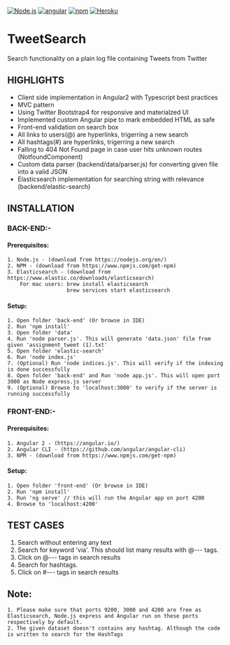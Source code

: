 [![Node.js](https://cdn.rawgit.com/aleen42/badges/master/src/node.svg)](#) [![angular](https://rawgit.com/aleen42/badges/master/src/angular.svg)](#) [![npm](https://rawgit.com/aleen42/badges/master/src/npm.svg)](#) [![Heroku](http://heroku-badge.herokuapp.com/?app=newsnest&root=/)](#)
# TweetSearch

Search functionality on a plain log file containing Tweets from Twitter

## HIGHLIGHTS

* Client side implementation in Angular2 with Typescript best practices
* MVC pattern
* Using Twitter Bootstrap4 for responsive and materialzed UI 
* Implemented custom Angular pipe to mark embedded HTML as safe
* Front-end validation on search box
* All links to users(@) are hyperlinks, trigerring a new search
* All hashtags(#) are hyperlinks, trigerring a new search
* Falling to 404 Not Found page in case user hits unknown routes (NotfoundComponent)
* Custom data parser (backend/data/parser.js) for converting given file into a valid JSON
* Elasticsearch implementation for searching string with relevance (backend/elastic-search)

## INSTALLATION

### BACK-END:-

#### Prerequisites: 
	1. Node.js - (download from https://nodejs.org/en/)
	2. NPM - (download from https://www.npmjs.com/get-npm)
	3. Elasticsearch - (download from https://www.elastic.co/downloads/elasticsearch)
		For mac users: brew install elasticsearch
					   brew services start elasticsearch

#### Setup:
	1. Open folder 'back-end' (Or browse in IDE)
	2. Run 'npm install'
	3. Open folder 'data'
	4. Run 'node parser.js'. This will generate 'data.json' file from given 'assignment_tweet (1).txt'
	5. Open folder 'elastic-search'  
	6. Run 'node index.js'
	7. (Optional) Run 'node indices.js'. This will verify if the indexing is done successfully
	8. Open folder 'back-end' and Run 'node app.js'. This will open port 3000 as Node express.js server
	9. (Optional) Browse to 'localhost:3000' to verify if the server is running successfully

### FRONT-END:-

#### Prerequisites:
	1. Angular 2 - (https://angular.io/)
	2. Angular CLI - (https://github.com/angular/angular-cli)
	3. NPM - (download from https://www.npmjs.com/get-npm)

#### Setup:
	1. Open folder 'front-end' (Or browse in IDE)
	2. Run 'npm install'
	3. Run 'ng serve' // this will run the Angular app on port 4200
	4. Browse to 'localhost:4200'


## TEST CASES

1. Search without entering any text
2. Search for keyword 'via'. This should list many results with @--- tags.
3. Click on @--- tags in search results
4. Search for hashtags.
5. Click on #--- tags in search results


## Note:
	1. Please make sure that ports 9200, 3000 and 4200 are free as Elasticsearch, Node.js express and Angular run on these ports respectively by default.
	2. The given dataset doesn't contains any hashtag. Although the code is written to search for the HashTags
